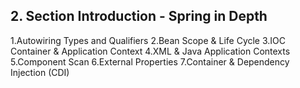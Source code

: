 ## 2. Section Introduction  - Spring in Depth

1.Autowiring Types and Qualifiers
2.Bean Scope & Life Cycle
3.IOC Container & Application Context
4.XML & Java Application Contexts
5.Component Scan
6.External Properties
7.Container & Dependency Injection (CDI)